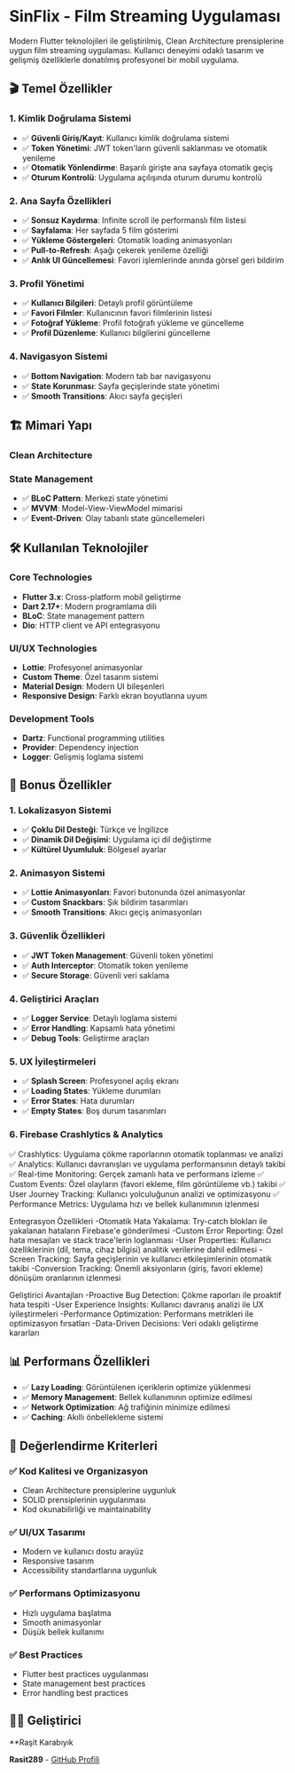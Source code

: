 # SinFlix - Film Streaming Uygulaması

Modern Flutter teknolojileri ile geliştirilmiş, Clean Architecture prensiplerine uygun film streaming uygulaması. Kullanıcı deneyimi odaklı tasarım ve gelişmiş özelliklerle donatılmış profesyonel bir mobil uygulama.

## 🎬 Temel Özellikler

### 1. Kimlik Doğrulama Sistemi
- ✅ **Güvenli Giriş/Kayıt**: Kullanıcı kimlik doğrulama sistemi
- ✅ **Token Yönetimi**: JWT token'ların güvenli saklanması ve otomatik yenileme
- ✅ **Otomatik Yönlendirme**: Başarılı girişte ana sayfaya otomatik geçiş
- ✅ **Oturum Kontrolü**: Uygulama açılışında oturum durumu kontrolü

### 2. Ana Sayfa Özellikleri
- ✅ **Sonsuz Kaydırma**: Infinite scroll ile performanslı film listesi
- ✅ **Sayfalama**: Her sayfada 5 film gösterimi
- ✅ **Yükleme Göstergeleri**: Otomatik loading animasyonları
- ✅ **Pull-to-Refresh**: Aşağı çekerek yenileme özelliği
- ✅ **Anlık UI Güncellemesi**: Favori işlemlerinde anında görsel geri bildirim

### 3. Profil Yönetimi
- ✅ **Kullanıcı Bilgileri**: Detaylı profil görüntüleme
- ✅ **Favori Filmler**: Kullanıcının favori filmlerinin listesi
- ✅ **Fotoğraf Yükleme**: Profil fotoğrafı yükleme ve güncelleme
- ✅ **Profil Düzenleme**: Kullanıcı bilgilerini güncelleme

### 4. Navigasyon Sistemi
- ✅ **Bottom Navigation**: Modern tab bar navigasyonu
- ✅ **State Korunması**: Sayfa geçişlerinde state yönetimi
- ✅ **Smooth Transitions**: Akıcı sayfa geçişleri

## 🏗️ Mimari Yapı

### Clean Architecture


### State Management
- ✅ **BLoC Pattern**: Merkezi state yönetimi
- ✅ **MVVM**: Model-View-ViewModel mimarisi
- ✅ **Event-Driven**: Olay tabanlı state güncellemeleri

## 🛠️ Kullanılan Teknolojiler

### Core Technologies
- **Flutter 3.x**: Cross-platform mobil geliştirme
- **Dart 2.17+**: Modern programlama dili
- **BLoC**: State management pattern
- **Dio**: HTTP client ve API entegrasyonu

### UI/UX Technologies
- **Lottie**: Profesyonel animasyonlar
- **Custom Theme**: Özel tasarım sistemi
- **Material Design**: Modern UI bileşenleri
- **Responsive Design**: Farklı ekran boyutlarına uyum

### Development Tools
- **Dartz**: Functional programming utilities
- **Provider**: Dependency injection
- **Logger**: Gelişmiş loglama sistemi

## 🌟 Bonus Özellikler

### 1. Lokalizasyon Sistemi
- ✅ **Çoklu Dil Desteği**: Türkçe ve İngilizce
- ✅ **Dinamik Dil Değişimi**: Uygulama içi dil değiştirme
- ✅ **Kültürel Uyumluluk**: Bölgesel ayarlar

### 2. Animasyon Sistemi
- ✅ **Lottie Animasyonları**: Favori butonunda özel animasyonlar
- ✅ **Custom Snackbars**: Şık bildirim tasarımları
- ✅ **Smooth Transitions**: Akıcı geçiş animasyonları

### 3. Güvenlik Özellikleri
- ✅ **JWT Token Management**: Güvenli token yönetimi
- ✅ **Auth Interceptor**: Otomatik token yenileme
- ✅ **Secure Storage**: Güvenli veri saklama

### 4. Geliştirici Araçları
- ✅ **Logger Service**: Detaylı loglama sistemi
- ✅ **Error Handling**: Kapsamlı hata yönetimi
- ✅ **Debug Tools**: Geliştirme araçları

### 5. UX İyileştirmeleri
- ✅ **Splash Screen**: Profesyonel açılış ekranı
- ✅ **Loading States**: Yükleme durumları
- ✅ **Error States**: Hata durumları
- ✅ **Empty States**: Boş durum tasarımları

### 6. Firebase Crashlytics & Analytics
✅ Crashlytics: Uygulama çökme raporlarının otomatik toplanması ve analizi
✅ Analytics: Kullanıcı davranışları ve uygulama performansının detaylı takibi
✅ Real-time Monitoring: Gerçek zamanlı hata ve performans izleme
✅ Custom Events: Özel olayların (favori ekleme, film görüntüleme vb.) takibi
✅ User Journey Tracking: Kullanıcı yolculuğunun analizi ve optimizasyonu
✅ Performance Metrics: Uygulama hızı ve bellek kullanımının izlenmesi

Entegrasyon Özellikleri
-Otomatik Hata Yakalama: Try-catch blokları ile yakalanan hataların Firebase'e gönderilmesi
-Custom Error Reporting: Özel hata mesajları ve stack trace'lerin loglanması
-User Properties: Kullanıcı özelliklerinin (dil, tema, cihaz bilgisi) analitik verilerine dahil edilmesi
-Screen Tracking: Sayfa geçişlerinin ve kullanıcı etkileşimlerinin otomatik takibi
-Conversion Tracking: Önemli aksiyonların (giriş, favori ekleme) dönüşüm oranlarının izlenmesi

Geliştirici Avantajları
-Proactive Bug Detection: Çökme raporları ile proaktif hata tespiti
-User Experience Insights: Kullanıcı davranış analizi ile UX iyileştirmeleri
-Performance Optimization: Performans metrikleri ile optimizasyon fırsatları
-Data-Driven Decisions: Veri odaklı geliştirme kararları


## 📊 Performans Özellikleri

- ✅ **Lazy Loading**: Görüntülenen içeriklerin optimize yüklenmesi
- ✅ **Memory Management**: Bellek kullanımının optimize edilmesi
- ✅ **Network Optimization**: Ağ trafiğinin minimize edilmesi
- ✅ **Caching**: Akıllı önbellekleme sistemi

## 🎯 Değerlendirme Kriterleri

### ✅ Kod Kalitesi ve Organizasyon
- Clean Architecture prensiplerine uygunluk
- SOLID prensiplerinin uygulanması
- Kod okunabilirliği ve maintainability

### ✅ UI/UX Tasarımı
- Modern ve kullanıcı dostu arayüz
- Responsive tasarım
- Accessibility standartlarına uygunluk

### ✅ Performans Optimizasyonu
- Hızlı uygulama başlatma
- Smooth animasyonlar
- Düşük bellek kullanımı

### ✅ Best Practices
- Flutter best practices uygulanması
- State management best practices
- Error handling best practices



## 👨‍💻 Geliştirici

**Raşit Karabıyık

**Rasit289** - [GitHub Profili](https://github.com/Rasit289)



